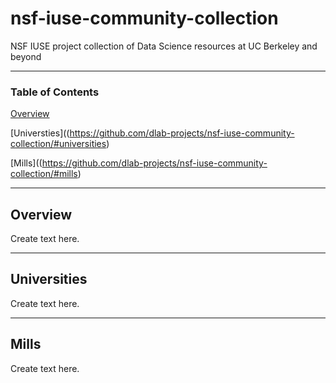 # nsf-iuse-community-collection
NSF IUSE project collection of Data Science resources at UC Berkeley and beyond

-----------
### Table of Contents

[Overview](https://github.com/dlab-projects/nsf-iuse-community-collection/#overview)

[Universties]((https://github.com/dlab-projects/nsf-iuse-community-collection/#universities)

[Mills]((https://github.com/dlab-projects/nsf-iuse-community-collection/#mills)


-----------
## Overview
Create text here. 

-----------

## Universities
Create text here.
 
-----------
## Mills
Create text here.

